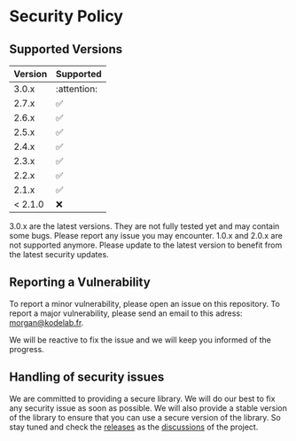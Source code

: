 # Security Policy

## Supported Versions

| Version | Supported          |
| ------- | ------------------ |
| 3.0.x   | :attention:        |
| 2.7.x   | :white_check_mark: |
| 2.6.x   | :white_check_mark: |
| 2.5.x   | :white_check_mark: |
| 2.4.x   | :white_check_mark: |
| 2.3.x   | :white_check_mark: |
| 2.2.x   | :white_check_mark: |
| 2.1.x   | :white_check_mark: |
| < 2.1.0 | :x:                |

3.0.x are the latest versions. They are not fully tested yet and may contain some bugs. Please report any issue you may encounter.
1.0.x and 2.0.x are not supported anymore. Please update to the latest version to benefit from the latest security updates.

## Reporting a Vulnerability

To report a minor vulnerability, please open an issue on this repository. To report a major vulnerability, please send an email to this adress: <morgan@kodelab.fr>.

We will be reactive to fix the issue and we will keep you informed of the progress.

## Handling of security issues

We are committed to providing a secure library. We will do our best to fix any security issue as soon as possible. We will also provide a stable version of the library to ensure that you can use a secure version of the library. So stay tuned and check the [releases](https://github.com/MorganKryze/ConsoleAppVisuals/releases?page=1) as the [discussions](https://github.com/MorganKryze/ConsoleAppVisuals/discussions) of the project.
